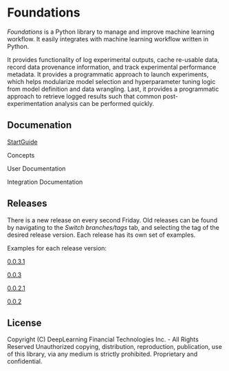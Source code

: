 # Foundations
*Foundations* is a Python library to manage and improve machine learning workflow. It easily integrates with machine learning workflow written in Python.

It provides functionality of log experimental outputs, cache re-usable data, record data provenance information, and track experimental performance metadata. It provides a programmatic approach to launch experiments, which helps modularize model selection and hyperparameter tuning logic from model definition and data wrangling. Last, it provides a programmatic approach to retrieve logged results such that common post-experimentation analysis can be performed quickly.

## Documenation

[StartGuide](documentation/STARTGUIDE.md)

Concepts

User Documentation

Integration Documentation

## Releases
There is a new release on every second Friday. Old releases can be found by navigating to the *Switch branches/tags* tab, and selecting the tag of the desired release version. Each release has its own set of examples.

Examples for each release version: 

[0.0.3.1](https://github.com/DeepLearnI/foundations/tree/0.0.3.1/examples) 

[0.0.3](https://github.com/DeepLearnI/foundations/tree/0.0.3/examples)

[0.0.2.1](https://github.com/DeepLearnI/foundations/tree/0.0.2.1/examples)

[0.0.2](https://github.com/DeepLearnI/foundations/tree/0.0.2/examples)


## License

Copyright (C) DeepLearning Financial Technologies Inc. - All Rights Reserved
Unauthorized copying, distribution, reproduction, publication, use of this library, via any medium is strictly prohibited. Proprietary and confidential.
